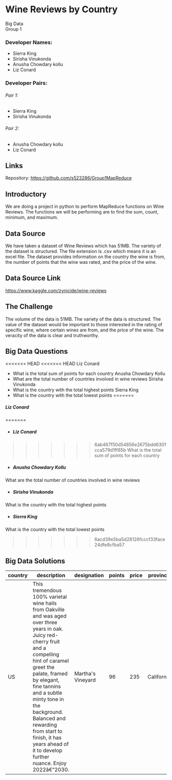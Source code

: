 # Wine Reviews by Country
Big Data  
Group 1  
### Developer Names:  
- Sierra King
- Sirisha Vinukonda
- Anusha Chowdary kollu
- Liz Conard  
### Developer Pairs:   
###### Pair 1:   
- Sierra King
- Sirisha Vinukonda  
###### Pair 2:  
- Anusha Chowdary kollu
- Liz Conard  

## Links  
Repository: https://github.com/s523286/Group1MapReduce

## Introductory  
We are doing a project in python to perform MapReduce functions on Wine Reviews. The functions we will be performing are to find the sum, count, minimum, and maximum.

## Data Source
We have taken a dataset of Wine Reviews which has 51MB. The variety of the dataset is structured. The file extension is .csv which means it is an excel file.  The dataset provides information on the country the wine is from, the number of points that the wine was rated, and the price of the wine. 

## Data Source Link
https://www.kaggle.com/zynicide/wine-reviews

## The Challenge
The volume of the data is 51MB.
The variety of the data is structured.
The value of the dataset would be important to those interested in the rating of specific wine, where certain wines are from, and the price of the wine.
The veracity of the data is clear and truthworthy.

## Big Data Questions
<<<<<<< HEAD
<<<<<<< HEAD
Liz Conard
- What is the total sum of points for each country
Anusha Chowdary Kollu
- What are the total number of countries involved in wine reviews
Sirisha Vinukonda
- What is the country with the total highest points
Sierra King
- What is the country with the total lowest points
=======
##### Liz Conard  
=======
- ##### Liz Conard  
>>>>>>> 6ab467f50d54856e2675bdd6301cca579d1ff85b
What is the total sum of points for each country  
- ##### Anusha Chowdary Kollu  
What are the total number of countries involved in wine reviews  
- ##### Sirisha Vinukonda    
What is the country with the total highest points  
- ##### Sierra King    
What is the country with the total lowest points  
>>>>>>> 6acd39e5ba5d28126fcccf33face24dfe8cfba57

## Big Data Solutions
| country | description                                                                                                                                                                                                                                                                                                                                                                     | designation       | points | price | province   | region_1    | region_2 | variety            | winery |
|---------|---------------------------------------------------------------------------------------------------------------------------------------------------------------------------------------------------------------------------------------------------------------------------------------------------------------------------------------------------------------------------------|-------------------|--------|-------|------------|-------------|----------|--------------------|--------|
| US      | This tremendous 100% varietal wine hails from   Oakville and was aged over three years in oak. Juicy red-cherry fruit and a   compelling hint of caramel greet the palate, framed by elegant, fine tannins   and a subtle minty tone in the background. Balanced and rewarding from start   to finish, it has years ahead of it to develop further nuance. Enjoy   2022â€“2030. | Martha's Vineyard | 96     | 235   | California | Napa Valley | Napa     | Cabernet Sauvignon | Heitz  |